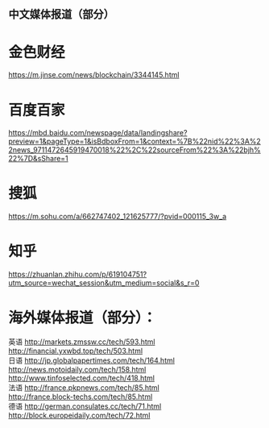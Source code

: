 ## 中文媒体报道（部分）
# 金色财经 
https://m.jinse.com/news/blockchain/3344145.html<br/>

# 百度百家
https://mbd.baidu.com/newspage/data/landingshare?preview=1&pageType=1&isBdboxFrom=1&context=%7B%22nid%22%3A%22news_9711472645919470018%22%2C%22sourceFrom%22%3A%22bjh%22%7D&sShare=1<br/>

# 搜狐
https://m.sohu.com/a/662747402_121625777/?pvid=000115_3w_a<br/>

# 知乎
https://zhuanlan.zhihu.com/p/619104751?utm_source=wechat_session&utm_medium=social&s_r=0<br/>

# 海外媒体报道（部分）：
英语
http://markets.zmssw.cc/tech/593.html<br/>
http://financial.yxwbd.top/tech/503.html<br/>
日语
http://jp.globalpapertimes.com/tech/164.html<br/>
http://news.motoidaily.com/tech/158.html<br/>
http://www.tinfoselected.com/tech/418.html<br/>
法语
http://france.pkpnews.com/tech/85.html<br/>
http://france.block-techs.com/tech/85.html<br/>
德语
http://german.consulates.cc/tech/71.html<br/>
http://block.europeidaily.com/tech/72.html<br/>
